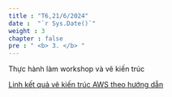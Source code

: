 ```yaml
---
title : "T6,21/6/2024"
date :  "`r Sys.Date()`" 
weight : 3 
chapter : false
pre : " <b> 3. </b> "
---
```


Thực hành làm workshop và vẽ kiến trúc

[Linh kết quả vẽ kiến trúc AWS theo hướng dẫn](https://drive.google.com/drive/u/0/folders/1PoivxYNsUrfokFNQWBVTXK3FmU4vNONy)



